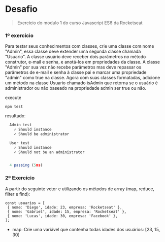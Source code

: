 # Desafio

> Exercício do modulo 1 do curso Javascript ES6 da Rocketseat

### 1º exercício

Para testar seus conhecimentos com classes, crie uma classe com nome "Admin", essa classe deve
extender uma segunda classe chamada "Usuario".
A classe usuário deve receber dois parâmetros no método construtor, e-mail e senha, e anotá-los
em propriedades da classe. A classe "Admin" por sua vez não recebe parâmetros mas deve
repassar os parâmetros de e-mail e senha à classe pai e marcar uma propriedade "admin" como
true na classe.
Agora com suas classes formatadas, adicione um método na classe Usuario chamado isAdmin que
retorna se o usuário é administrador ou não baseado na propriedade admin ser true ou não.

execute
```
npm test
```
resultado:
```js
  Admin test
    ✓ Should instance
    ✓ Should be administrator

  User test
    ✓ Should instance
    ✓ Should not be an administrator


  4 passing (5ms)
```

### 2º Exercício
A partir do seguinte vetor e utilizando os métodos de array (map, reduce, filter e find):

```
const usuarios = [
 { nome: 'Diego', idade: 23, empresa: 'Rocketseat' },
 { nome: 'Gabriel', idade: 15, empresa: 'Rocketseat' },
 { nome: 'Lucas', idade: 30, empresa: 'Facebook' },
];
```

- map: Crie uma variável que contenha todas idades dos usuários: [23, 15, 30]


